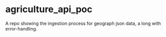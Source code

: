 # agriculture_api_poc
A repo showing the ingestion process for geograph json data, a long with error-handling.
